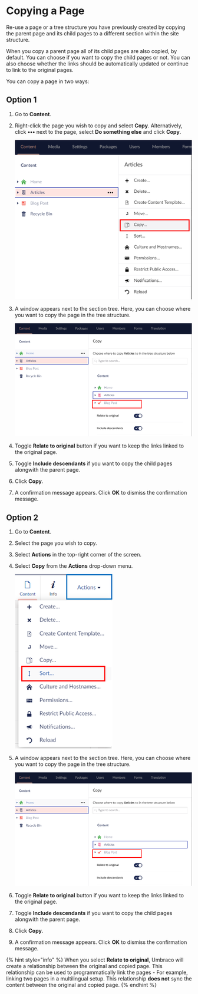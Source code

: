 # Copying a Page

Re-use a page or a tree structure you have previously created by copying the parent page and its child pages to a different section within the site structure.

When you copy a parent page all of its child pages are also copied, by default. You can choose if you want to copy the child pages or not. You can also choose whether the links should be automatically updated or continue to link to the original pages.

You can copy a page in two ways:

## Option 1

1. Go to **Content**.
2.  Right-click the page you wish to copy and select **Copy**. Alternatively, click **•••** next to the page, select **Do something else** and click **Copy**.

    ![Copy Menu 1](../../../../../10/umbraco-cms/tutorials/editors-manual/getting-started-with-umbraco/images/Copy-menu-v9.png)
3.  A window appears next to the section tree. Here, you can choose where you want to copy the page in the tree structure.

    ![Copy Option 1](../../../../../10/umbraco-cms/tutorials/editors-manual/getting-started-with-umbraco/images/Copy-options-v9.png)
4. Toggle **Relate to original** button if you want to keep the links linked to the original page.
5. Toggle **Include descendants** if you want to copy the child pages alongwith the parent page.
6. Click **Copy**.
7. A confirmation message appears. Click **OK** to dismiss the confirmation message.

## Option 2

1. Go to **Content**.
2. Select the page you wish to copy.
3. Select **Actions** in the top-right corner of the screen.
4.  Select **Copy** from the **Actions** drop-down menu.

    ![Actions Menu](../../../../../10/umbraco-cms/tutorials/editors-manual/getting-started-with-umbraco/images/Actions-menu-v9.png)
5.  A window appears next to the section tree. Here, you can choose where you want to copy the page in the tree structure.

    ![Copy Option 1](../../../../../10/umbraco-cms/tutorials/editors-manual/getting-started-with-umbraco/images/Copy-options-v9.png)
6. Toggle **Relate to original** button if you want to keep the links linked to the original page.
7. Toggle **Include descendants** if you want to copy the child pages alongwith the parent page.
8. Click **Copy**.
9. A confirmation message appears. Click **OK** to dismiss the confirmation message.

{% hint style="info" %}
When you select **Relate to original**, Umbraco will create a relationship between the original and copied page. This relationship can be used to programmatically link the pages - For example, linking two pages in a multilingual setup. This relationship **does not** sync the content between the original and copied page.
{% endhint %}
